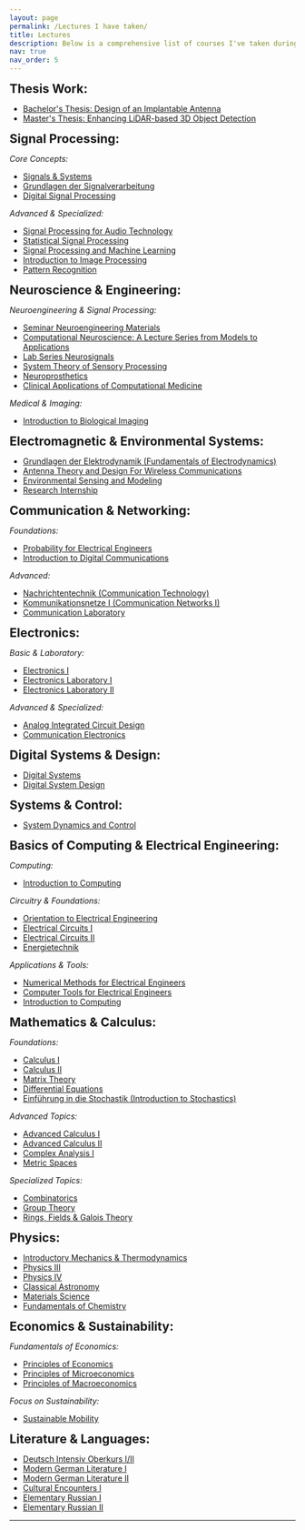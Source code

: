 ```yaml
---
layout: page
permalink: /Lectures I have taken/
title: Lectures
description: Below is a comprehensive list of courses I've taken during my Bachelor's in Electrical and Electronics Engineering and Mathematics, as well as my Master's in Electrical Engineering and Information Technology. The courses are organized by topic. Click on the links to access the basic contents of each course.
nav: true
nav_order: 5
---
```




<span style="font-size:16pt">**Thesis Work:**</span>
- [Bachelor's Thesis: Design of an Implantable Antenna](https://github.com/aydnzn/Bachelors-Thesis-Design-of-an-implantable-Antenna)
- [Master's Thesis: Enhancing LiDAR-based 3D Object Detection](https://github.com/aydnzn/Enhancing-LiDAR-based-3D-Object-Detection)


<span style="font-size:16pt">**Signal Processing:**</span>

*Core Concepts:*
- [Signals & Systems](https://drive.google.com/file/d/160cJ580GcNFuLVxKCWujWQqAqri9xFDJ/view?usp=sharing)
- [Grundlagen der Signalverarbeitung](https://drive.google.com/file/d/1KE4nv1hOI2PClT7t9TGO3kBD3If91WFI/view?usp=share_link)
- [Digital Signal Processing](https://www.ce.cit.tum.de/lmt/lehre/digital-signal-processing/)

*Advanced & Specialized:*
- [Signal Processing for Audio Technology](https://www.ce.cit.tum.de/en/aip/teaching/signal-processing-for-audio-technology/)
- [Statistical Signal Processing](https://www.ce.cit.tum.de/msv/courses/master-lectures/statistical-signal-processing/)
- [Signal Processing and Machine Learning](https://www.ce.cit.tum.de/msv/courses/master-lectures/signal-processing-and-machine-learning/)
- [Introduction to Image Processing](https://drive.google.com/file/d/1bHnHWUY095nfbKiZYOhvcBrSOOnpDJH8/view?usp=share_link)
- [Pattern Recognition](https://www.ce.cit.tum.de/mmk/lehre/pattern-recognition/)


<span style="font-size:16pt">**Neuroscience & Engineering:**</span>

*Neuroengineering & Signal Processing:*
- [Seminar Neuroengineering Materials](https://www.ce.cit.tum.de/en/nen/teaching/seminar-neuroengineering-materials/)
- [Computational Neuroscience: A Lecture Series from Models to Applications](https://www.ce.cit.tum.de/en/aip/teaching/computational-neuroscience-a-lecture-series/)
- [Lab Series Neurosignals](https://www.ce.cit.tum.de/en/aip/teaching/practical-course-neural-signals/)
- [System Theory of Sensory Processing](https://campus.tum.de/tumonline/wbModHb.wbShowMHBReadOnly?pKnotenNr=935144)
- [Neuroprosthetics](https://campus.tum.de/tumonline/wbModHb.wbShowMHBReadOnly?pKnotenNr=1328483)
- [Clinical Applications of Computational Medicine](https://www.ce.cit.tum.de/ldv/lehre/clinical-applications-of-computational-medicine/)

*Medical & Imaging:*
- [Introduction to Biological Imaging](https://web.med.tum.de/en/cbi/courses/course-in-biological-imaging/)



<span style="font-size:16pt">**Electromagnetic & Environmental Systems:**</span>

- [Grundlagen der Elektrodynamik (Fundamentals of Electrodynamics)](https://drive.google.com/file/d/1YiN6c-7gcENAGqwWkJAo1wrhXI7AQ8Yo/view?usp=sharing)
- [Antenna Theory and Design For Wireless Communications](https://drive.google.com/file/d/1K88FUe6mA4mOWR3Wd6rsYS4-QGPxNru8/view?usp=sharing)
- [Environmental Sensing and Modeling](https://campus.tum.de/tumonline/ee/ui/ca2/app/desktop/#/slc.tm.cp/student/courses/950570280?$ctx=design=ca;lang=de&$scrollTo=toc_overview)
- [Research Internship](https://github.com/aydnzn/Wind-error-analysis)

<span style="font-size:16pt">**Communication & Networking:**</span>

*Foundations:*
- [Probability for Electrical Engineers](https://drive.google.com/file/d/1KU6I4IW_W-Jwz5BDmzncEDCn2Tcpqlg3/view?usp=share_link)
- [Introduction to Digital Communications](https://drive.google.com/file/d/1VNaCr31-w52wJRZpt3NXhb1M1SKRZL8k/view?usp=share_link)

*Advanced:*
- [Nachrichtentechnik (Communication Technology)](https://drive.google.com/file/d/1u9CREiZctc-Ylzs6wBUw8OJBMiMjbww5/view?usp=share_link)
- [Kommunikationsnetze I (Communication Networks I)](https://www.kom.tu-darmstadt.de/kn1)
- [Communication Laboratory](https://drive.google.com/file/d/16QLfmCVlKd_04m-qVkDUyVjbqJqbeNsc/view?usp=share_link)

<span style="font-size:16pt">**Electronics:**</span>

*Basic & Laboratory:*
- [Electronics I](https://drive.google.com/file/d/1VhbFFFuyP0iJtoJZ3Eg0Y7i0YWX5U2IV/view?usp=share_link)
- [Electronics Laboratory I](https://drive.google.com/file/d/1QHSASFUDEiPLi3O5OkZP9T1LCvlFd7Yk/view?usp=share_link)
- [Electronics Laboratory II](https://drive.google.com/file/d/1BkTPNmT6yjBzQCYUNIHk7Hb41_lGR0lO/view?usp=share_link)

*Advanced & Specialized:*

- [Analog Integrated Circuit Design](https://www.tucan.tu-darmstadt.de/scripts/mgrqispi.dll?APPNAME=CampusNet&PRGNAME=COURSEDETAILS&ARGUMENTS=-N000000000000002,-N000478,-N0,-N341974852159431,-N341974852104432,-N0,-N0,-N0)
- [Communication Electronics](https://drive.google.com/file/d/1ps1_rQo0tEJK5REK2B3Neuo9ONm7zNut/view?usp=sharing)


<span style="font-size:16pt">**Digital Systems & Design:**</span>

- [Digital Systems](https://drive.google.com/file/d/1_dECnTybU7n8ZJNpMlwEBTuLlke1AAJQ/view?usp=share_link)
- [Digital System Design](https://drive.google.com/file/d/1zwzfEckGYHivmg4WLjp_k_VfOA2ST_kg/view?usp=share_link)

<span style="font-size:16pt">**Systems & Control:**</span>

- [System Dynamics and Control](https://drive.google.com/file/d/14Z4odbcp4wW83Ny_fvh3EukFf0BjyaL7/view?usp=share_link)



<span style="font-size:16pt">**Basics of Computing & Electrical Engineering:**</span>

*Computing:*
- [Introduction to Computing](https://drive.google.com/file/d/131vEeiG_YMgccqa2oCvjt5OCLkY1h_52/view?usp=share_link)

*Circuitry & Foundations:*
- [Orientation to Electrical Engineering](https://drive.google.com/file/d/1fiMhFt5vvEAYPfIEogk68tyoeJk1aDrB/view?usp=share_link)
- [Electrical Circuits I](https://drive.google.com/file/d/1fiMhFt5vvEAYPfIEogk68tyoeJk1aDrB/view?usp=share_link)
- [Electrical Circuits II](https://ee.boun.edu.tr/ee-202)
- [Energietechnik](https://drive.google.com/file/d/1jUbkCG8VMlpHQoozQC9njr9jsQYFV-DT/view?usp=share_link)


*Applications & Tools:*
- [Numerical Methods for Electrical Engineers](https://drive.google.com/file/d/1i0G1rljSdE-Uh9Hycp9NrgZyh6NyJ5X6/view?usp=share_link)
- [Computer Tools for Electrical Engineers](https://drive.google.com/file/d/1Ux8OistpC6xg4BYyefhCUGsXjfPLZj1w/view?usp=share_link)
- [Introduction to Computing](https://drive.google.com/file/d/131vEeiG_YMgccqa2oCvjt5OCLkY1h_52/view?usp=share_link)


<span style="font-size:16pt">**Mathematics & Calculus:**</span>

*Foundations:*
- [Calculus I](https://drive.google.com/file/d/1pNRfEaCXg-uxWpZcmlbn1AEN_UflRk90/view?usp=share_link)
- [Calculus II](https://drive.google.com/file/d/14b3U6R9bbHAtcmDFythxQPTY88M140_Y/view?usp=share_link)
- [Matrix Theory](https://drive.google.com/file/d/1ojJOYPgO1nj6c0YCcTnx5-_fggkuTZwB/view?usp=sharing)
- [Differential Equations](https://math.boun.edu.tr/tr/undergraduate-courses)
- [Einführung in die Stochastik (Introduction to Stochastics)](https://drive.google.com/file/d/1v2M1TUtTQn6ghstamobOgnaH2K8zY6Kk/view?usp=share_link)

*Advanced Topics:*
- [Advanced Calculus I](https://math.boun.edu.tr/tr/undergraduate-courses)
- [Advanced Calculus II](https://drive.google.com/file/d/1in55LXgHVM8JG_NdVMuD9zEhFhMCPp_v/view?usp=sharing)
- [Complex Analysis I](https://drive.google.com/file/d/1wH7cm8Nuw6_0fjh4o43c2pK5A8T9BeV1/view?usp=sharing)
- [Metric Spaces](https://math.boun.edu.tr/tr/undergraduate-courses)

*Specialized Topics:*
- [Combinatorics](https://drive.google.com/file/d/1apZtI-Grs8v8loYaOZXEfkRJfLj_1xjS/view?usp=sharing)
- [Group Theory](https://drive.google.com/file/d/1ocjSGRUDH43livIW0RUy8iSFgFYX1846/view?usp=share_link)
- [Rings, Fields & Galois Theory](https://math.boun.edu.tr/tr/undergraduate-courses)

<span style="font-size:16pt">**Physics:**</span>

- [Introductory Mechanics & Thermodynamics](https://phys.boun.edu.tr/all-physics-courses)
- [Physics III](https://phys.boun.edu.tr/all-physics-courses)
- [Physics IV](https://drive.google.com/file/d/1Dg-oud8mAbw3AI69edEqURelR_nb4e12/view?usp=sharing)
- [Classical Astronomy](https://drive.google.com/file/d/1itR2Ipy1Wvpe0roVxyrWOq_gtOmsp_UZ/view?usp=sharing)
- [Materials Science](https://drive.google.com/file/d/1ppihkKGNyTGnBQtZJgWhPNWLrrR3y3Yp/view?usp=share_link)
- [Fundamentals of Chemistry](https://drive.google.com/file/d/1imzINm2FOzbLof7jk-VhdWaurFU7vjKj/view?usp=share_link)

<span style="font-size:16pt">**Economics & Sustainability:**</span>

*Fundamentals of Economics:*
- [Principles of Economics](https://campus.tum.de/tumonline/wbModHb.wbShowMHBReadOnly?pKnotenNr=1175362)
- [Principles of Microeconomics](https://drive.google.com/file/d/1bVCY8PCiX0Z83iRNskSW5T7mRm2VYDC0/view?usp=share_link)
- [Principles of Macroeconomics](https://drive.google.com/file/d/1Pm9tsRVjgmXdPetu6DpmMiMuY6c_XJ9e/view?usp=sharing)

*Focus on Sustainability:*
- [Sustainable Mobility](https://www.epe.ed.tum.de/en/ens/teaching/lectures/sumo/)

<span style="font-size:16pt">**Literature & Languages:**</span>

- [Deutsch Intensiv Oberkurs I/II](https://www.spz.tu-darmstadt.de/spz_kurse/spz_incomings/index.en.jsp)
- [Modern German Literature I](https://mlu.boun.edu.tr/en/ger-421-modern-german-literature-i)
- [Modern German Literature II](https://drive.google.com/file/d/1sIYCDpm1ND-vpR2dwGEG51YTfERLr6Zx/view?usp=share_link)
- [Cultural Encounters I](https://drive.google.com/file/d/17JfOjDBF1MEO7S3XGYwTjtkcjOFwwfSO/view?usp=share_link)
- [Elementary Russian I](https://mlu.boun.edu.tr/tr/rus-101-elementary-russian-i)
- [Elementary Russian II](https://mlu.boun.edu.tr/tr/rus-102-elementary-russian-ii)


<!-- For now, this page is assumed to be a static description of your courses. You can convert it to a collection similar to `_projects/` so that you can have a dedicated page for each course.

Organize your courses by years, topics, or universities, however you like!

EE 101 -  -->

<!-- ---
layout: page
permalink: /Lectures I have taken/
title: Lectures
description: Materials for courses you taught. Replace this text with your description.
nav: true
nav_order: 5 -->
---